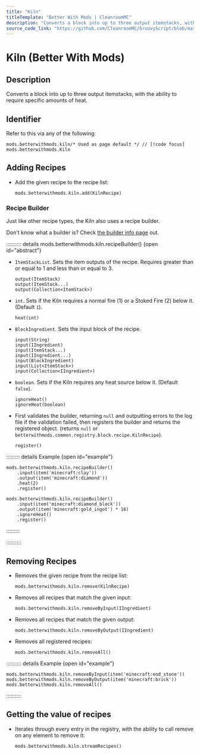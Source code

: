 ```yaml
---
title: "Kiln"
titleTemplate: "Better With Mods | CleanroomMC"
description: "Converts a block into up to three output itemstacks, with the ability to require specific amounts of heat."
source_code_link: "https://github.com/CleanroomMC/GroovyScript/blob/master/src/main/java/com/cleanroommc/groovyscript/compat/mods/betterwithmods/Kiln.java"
---
```


# Kiln (Better With Mods)

## Description

Converts a block into up to three output itemstacks, with the ability to require specific amounts of heat.

## Identifier

Refer to this via any of the following:

```groovy:no-line-numbers {1}
mods.betterwithmods.kiln/* Used as page default */ // [!code focus]
mods.betterwithmods.Kiln
```


## Adding Recipes

- Add the given recipe to the recipe list:

    ```groovy:no-line-numbers
    mods.betterwithmods.kiln.add(KilnRecipe)
    ```


### Recipe Builder

Just like other recipe types, the Kiln also uses a recipe builder.

Don't know what a builder is? Check [the builder info page](../../getting_started/builder.md) out.

:::::::::: details mods.betterwithmods.kiln.recipeBuilder() {open id="abstract"}
- `ItemStackList`. Sets the item outputs of the recipe. Requires greater than or equal to 1 and less than or equal to 3.

    ```groovy:no-line-numbers
    output(ItemStack)
    output(ItemStack...)
    output(Collection<ItemStack>)
    ```

- `int`. Sets if the Kiln requires a normal fire (1) or a Stoked Fire (2) below it. (Default `1`).

    ```groovy:no-line-numbers
    heat(int)
    ```

- `BlockIngredient`. Sets the input block of the recipe.

    ```groovy:no-line-numbers
    input(String)
    input(IIngredient)
    input(ItemStack...)
    input(IIngredient...)
    input(BlockIngredient)
    input(List<ItemStack>)
    input(Collection<IIngredient>)
    ```

- `boolean`. Sets if the Kiln requires any heat source below it. (Default `false`).

    ```groovy:no-line-numbers
    ignoreHeat()
    ignoreHeat(boolean)
    ```

- First validates the builder, returning `null` and outputting errors to the log file if the validation failed, then registers the builder and returns the registered object. (returns `null` or `betterwithmods.common.registry.block.recipe.KilnRecipe`).

    ```groovy:no-line-numbers
    register()
    ```

::::::::: details Example {open id="example"}
```groovy:no-line-numbers
mods.betterwithmods.kiln.recipeBuilder()
    .input(item('minecraft:clay'))
    .output(item('minecraft:diamond'))
    .heat(2)
    .register()

mods.betterwithmods.kiln.recipeBuilder()
    .input(item('minecraft:diamond_block'))
    .output(item('minecraft:gold_ingot') * 16)
    .ignoreHeat()
    .register()
```

:::::::::

::::::::::

## Removing Recipes

- Removes the given recipe from the recipe list:

    ```groovy:no-line-numbers
    mods.betterwithmods.kiln.remove(KilnRecipe)
    ```

- Removes all recipes that match the given input:

    ```groovy:no-line-numbers
    mods.betterwithmods.kiln.removeByInput(IIngredient)
    ```

- Removes all recipes that match the given output:

    ```groovy:no-line-numbers
    mods.betterwithmods.kiln.removeByOutput(IIngredient)
    ```

- Removes all registered recipes:

    ```groovy:no-line-numbers
    mods.betterwithmods.kiln.removeAll()
    ```

:::::::::: details Example {open id="example"}
```groovy:no-line-numbers
mods.betterwithmods.kiln.removeByInput(item('minecraft:end_stone'))
mods.betterwithmods.kiln.removeByOutput(item('minecraft:brick'))
mods.betterwithmods.kiln.removeAll()
```

::::::::::

## Getting the value of recipes

- Iterates through every entry in the registry, with the ability to call remove on any element to remove it:

    ```groovy:no-line-numbers
    mods.betterwithmods.kiln.streamRecipes()
    ```
